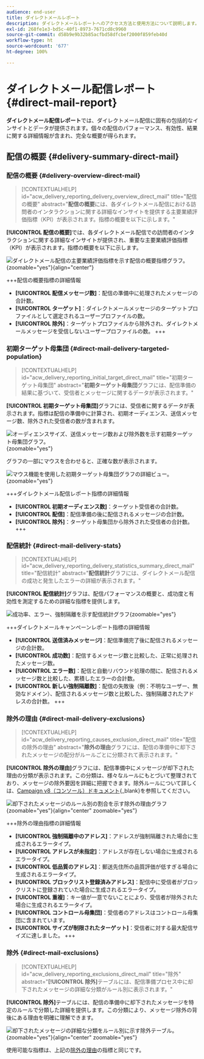 ```yaml
---
audience: end-user
title: ダイレクトメールレポート
description: ダイレクトメールレポートへのアクセス方法と使用方法について説明します。
exl-id: 268fe1e3-bd5c-40f1-8973-7671cd8c9960
source-git-commit: d58b9e9b32b85acfbd58dfcbef2000f859feb40d
workflow-type: ht
source-wordcount: '677'
ht-degree: 100%

---
```


# ダイレクトメール配信レポート {#direct-mail-report}

**ダイレクトメール配信レポート**&#x200B;では、ダイレクトメール配信に固有の包括的なインサイトとデータが提供されます。個々の配信のパフォーマンス、有効性、結果に関する詳細情報が含まれ、完全な概要が得られます。

## 配信の概要 {#delivery-summary-direct-mail}

### 配信の概要 {#delivery-overview-direct-mail}

>[!CONTEXTUALHELP]
>id="acw_delivery_reporting_delivery_overview_direct_mail"
>title="配信の概要"
>abstract="**配信の概要**&#x200B;には、各ダイレクトメール配信における訪問者のインタラクションに関する詳細なインサイトを提供する主要業績評価指標（KPI）が表示されます。指標の概要を以下に示します。"

**[!UICONTROL 配信の概要]**&#x200B;では、各ダイレクトメール配信での訪問者のインタラクションに関する詳細なインサイトが提供され、重要な主要業績評価指標（KPI）が表示されます。指標の概要を以下に示します。

![ダイレクトメール配信の主要業績評価指標を示す配信の概要指標グラフ。](assets/direct-overview.png){zoomable="yes"}{align="center"}

+++配信の概要指標の詳細情報

* **[!UICONTROL 配信メッセージ数]**：配信の準備中に処理されたメッセージの合計数。
* **[!UICONTROL ターゲット]**：ダイレクトメールメッセージのターゲットプロファイルとして選定されるユーザープロファイルの数。
* **[!UICONTROL 除外]**：ターゲットプロファイルから除外され、ダイレクトメールメッセージを受信しないユーザープロファイルの数。
+++

### 初期ターゲット母集団 {#direct-mail-delivery-targeted-population}

>[!CONTEXTUALHELP]
>id="acw_delivery_reporting_initial_target_direct_mail"
>title="初期ターゲット母集団"
>abstract="**初期ターゲット母集団**&#x200B;グラフには、配信準備の結果に基づいて、受信者とメッセージに関するデータが表示されます。"

**[!UICONTROL 初期ターゲット母集団]**&#x200B;グラフには、受信者に関するデータが表示されます。指標は配信の準備中に計算され、初期オーディエンス、送信メッセージ数、除外された受信者の数が含まれます。

![オーディエンスサイズ、送信メッセージ数および除外数を示す初期ターゲット母集団グラフ。](assets/direct-mail-delivery-targeted-population.png){zoomable="yes"}

グラフの一部にマウスを合わせると、正確な数が表示されます。

![マウス機能を使用した初期ターゲット母集団グラフの詳細ビュー。](assets/direct-mail-delivery-targeted-population_2.png){zoomable="yes"}

+++ダイレクトメール配信レポート指標の詳細情報

* **[!UICONTROL 初期オーディエンス数]**：ターゲット受信者の合計数。
* **[!UICONTROL 配信]**：配信準備の後に配信されるメッセージの合計数。
* **[!UICONTROL 除外]**：ターゲット母集団から除外された受信者の合計数。
+++

### 配信統計 {#direct-mail-delivery-stats}

>[!CONTEXTUALHELP]
>id="acw_delivery_reporting_delivery_statistics_summary_direct_mail"
>title="配信統計"
>abstract="**配信統計**&#x200B;グラフには、ダイレクトメール配信の成功と発生したエラーの詳細が表示されます。"

**[!UICONTROL 配信統計]**&#x200B;グラフは、配信パフォーマンスの概要と、成功度と有効性を測定するための詳細な指標を提供します。

![成功率、エラー、強制隔離を示す配信統計グラフ](assets/direct-mail-delivery-stats.png){zoomable="yes"}

+++ダイレクトメールキャンペーンレポート指標の詳細情報

* **[!UICONTROL 送信済みメッセージ]**：配信準備完了後に配信されるメッセージの合計数。
* **[!UICONTROL 成功数]**：配信するメッセージ数と比較した、正常に処理されたメッセージ数。
* **[!UICONTROL エラー数]**：配信と自動リバウンド処理の間に、配信されるメッセージ数と比較した、累積したエラーの合計数。
* **[!UICONTROL 新しい強制隔離数]**：配信の失敗後（例：不明なユーザー、無効なドメイン）、配信されるメッセージ数と比較した、強制隔離されたアドレスの合計数。
+++

### 除外の理由 {#direct-mail-delivery-exclusions}

>[!CONTEXTUALHELP]
>id="acw_delivery_reporting_causes_exclusion_direct_mail"
>title="配信の除外の理由"
>abstract="**除外の理由**&#x200B;グラフには、配信の準備中に却下されたメッセージの配分がルールごとに分類されて表示されます。"

**[!UICONTROL 除外の理由]**&#x200B;グラフには、配信準備中にメッセージが却下された理由の分類が表示されます。この分類は、様々なルールにもとづいて整理されており、メッセージの除外要因を詳細に把握できます。除外ルールについて詳しくは、[Campaign v8（コンソール）ドキュメント](https://experienceleague.adobe.com/docs/campaign/campaign-v8/send/failures/delivery-failures.html?lang=ja#email-error-types){_blank}を参照してください。

![却下されたメッセージのルール別の割合を示す除外の理由グラフ](assets/direct-mail-delivery-exclusions.png){zoomable="yes"}{align="center" zoomable="yes"}

+++除外の理由指標の詳細情報

* **[!UICONTROL 強制隔離中のアドレス]**：アドレスが強制隔離された場合に生成されるエラータイプ。
* **[!UICONTROL アドレスが未指定]**：アドレスが存在しない場合に生成されるエラータイプ。
* **[!UICONTROL 低品質のアドレス]**：郵送先住所の品質評価が低すぎる場合に生成されるエラータイプ。
* **[!UICONTROL ブロックリスト登録済みアドレス]**：配信中に受信者がブロックリストに登録されていた場合に生成されるエラータイプ。
* **[!UICONTROL 重複]**：キー値が一意でないことにより、受信者が除外された場合に生成されるエラータイプ。
* **[!UICONTROL コントロール母集団]**：受信者のアドレスはコントロール母集団に含まれています。
* **[!UICONTROL サイズが制限されたターゲット]**：受信者に対する最大配信サイズに達しました。
+++

### 除外 {#direct-mail-exclusions}

>[!CONTEXTUALHELP]
>id="acw_delivery_reporting_exclusions_direct_mail"
>title="除外"
>abstract="**[!UICONTROL 除外]**&#x200B;テーブルには、配信準備プロセス中に却下されたメッセージの詳細な分類がルール別に表示されます。"

**[!UICONTROL 除外]**&#x200B;テーブルには、配信の準備中に却下されたメッセージを特定のルールで分類した詳細を提供します。この分類により、メッセージ除外の背後にある理由を明確に理解できます。

![却下されたメッセージの詳細な分類をルール別に示す除外テーブル。](assets/direct-mail-exclusions.png){zoomable="yes"}{align="center" zoomable="yes"}

使用可能な指標は、上記の[除外の理由](#direct-mail-delivery-exclusions)の指標と同じです。